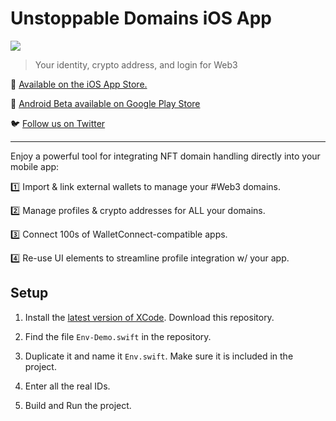 # Unstoppable Domains iOS App

![](https://i.ibb.co/V3vXrv4/screens-2.png)

> Your identity, crypto address, and login for Web3

📲️ [Available on the iOS App Store.]( https://apps.apple.com/app/unstoppable-domains-app/id1544748602 )

🤖 [Android Beta available on Google Play Store](https://play.google.com/store/apps/details?id=com.unstoppabledomains.manager)

🐦️ [Follow us on Twitter](https://twitter.com/unstoppableweb)

---

Enjoy a powerful tool for integrating NFT domain handling directly into your mobile app:

1️⃣ Import & link external wallets to manage your #Web3 domains.

2️⃣ Manage profiles & crypto addresses for ALL your domains.

3️⃣ Connect 100s of WalletConnect-compatible apps.

4️⃣ Re-use UI elements to streamline profile integration w/ your app.


## Setup

1. Install the [latest version of XCode](https://developer.apple.com/xcode/).
    Download this repository.

2. Find the file `Env-Demo.swift` in the repository.

3. Duplicate it and name it `Env.swift`. Make sure it is included in the project.

4. Enter all the real IDs.

5. Build and Run the project.
